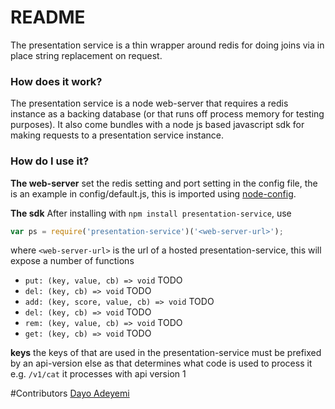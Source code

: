 # README #

The presentation service is a thin wrapper around redis for doing joins via in place string replacement on request.

### How does it work? ###

The presentation service is a node web-server that requires a redis instance as a backing database (or that runs off process memory for testing purposes). It also come bundles with a node js based javascript sdk for making requests to a presentation service instance.

### How do I use it? ###
**The web-server**
 set the redis setting and port setting in the config file, the is an example in config/default.js, this is imported using [node-config](https://www.npmjs.com/package/config).

**The sdk**
After installing with `npm install presentation-service`, use
```javascript
var ps = require('presentation-service')('<web-server-url>');
```
where `<web-server-url>` is the url of a hosted presentation-service, this will expose a number of functions

 - `put: (key, value, cb) => void` TODO 
 - `del: (key, cb) => void` TODO
 - `add: (key, score, value, cb) => void` TODO
 - `del: (key, cb) => void` TODO
 - `rem: (key, value, cb) => void` TODO
 - `get: (key, cb) => void` TODO

**keys**
the keys of that are used in the presentation-service must be prefixed by an api-version else as that determines what code is used to process it e.g. `/v1/cat` it processes with api version 1


#Contributors
[Dayo Adeyemi](https://www.npmjs.com/~dayoadeyemi) 